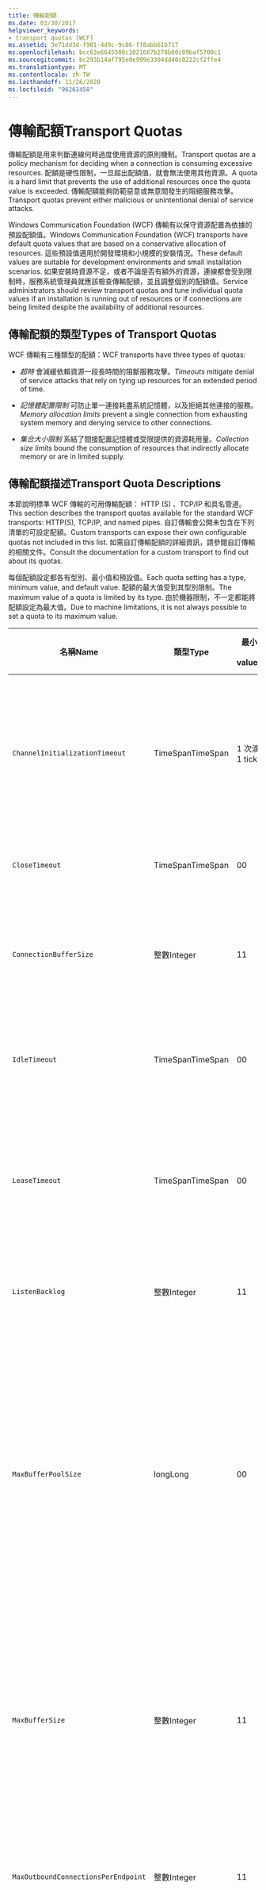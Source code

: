 ```yaml
---
title: 傳輸配額
ms.date: 03/30/2017
helpviewer_keywords:
- transport quotas [WCF]
ms.assetid: 3e71dd3d-f981-4d9c-9c06-ff8abb61b717
ms.openlocfilehash: bcc63e6645580c1021667b278b80c09baf5700c1
ms.sourcegitcommit: bc293b14af795e0e999e3304dd40c0222cf2ffe4
ms.translationtype: MT
ms.contentlocale: zh-TW
ms.lasthandoff: 11/26/2020
ms.locfileid: "96261458"
---
```

# <a name="transport-quotas"></a><span data-ttu-id="a62eb-102">傳輸配額</span><span class="sxs-lookup"><span data-stu-id="a62eb-102">Transport Quotas</span></span>

<span data-ttu-id="a62eb-103">傳輸配額是用來判斷連線何時過度使用資源的原則機制。</span><span class="sxs-lookup"><span data-stu-id="a62eb-103">Transport quotas are a policy mechanism for deciding when a connection is consuming excessive resources.</span></span> <span data-ttu-id="a62eb-104">配額是硬性限制，一旦超出配額值，就會無法使用其他資源。</span><span class="sxs-lookup"><span data-stu-id="a62eb-104">A quota is a hard limit that prevents the use of additional resources once the quota value is exceeded.</span></span> <span data-ttu-id="a62eb-105">傳輸配額能夠防範惡意或無意間發生的阻絕服務攻擊。</span><span class="sxs-lookup"><span data-stu-id="a62eb-105">Transport quotas prevent either malicious or unintentional denial of service attacks.</span></span>  
  
 <span data-ttu-id="a62eb-106">Windows Communication Foundation (WCF) 傳輸有以保守資源配置為依據的預設配額值。</span><span class="sxs-lookup"><span data-stu-id="a62eb-106">Windows Communication Foundation (WCF) transports have default quota values that are based on a conservative allocation of resources.</span></span> <span data-ttu-id="a62eb-107">這些預設值適用於開發環境和小規模的安裝情況。</span><span class="sxs-lookup"><span data-stu-id="a62eb-107">These default values are suitable for development environments and small installation scenarios.</span></span> <span data-ttu-id="a62eb-108">如果安裝時資源不足，或者不論是否有額外的資源，連線都會受到限制時，服務系統管理員就應該檢查傳輸配額，並且調整個別的配額值。</span><span class="sxs-lookup"><span data-stu-id="a62eb-108">Service administrators should review transport quotas and tune individual quota values if an installation is running out of resources or if connections are being limited despite the availability of additional resources.</span></span>  
  
## <a name="types-of-transport-quotas"></a><span data-ttu-id="a62eb-109">傳輸配額的類型</span><span class="sxs-lookup"><span data-stu-id="a62eb-109">Types of Transport Quotas</span></span>  

 <span data-ttu-id="a62eb-110">WCF 傳輸有三種類型的配額：</span><span class="sxs-lookup"><span data-stu-id="a62eb-110">WCF transports have three types of quotas:</span></span>  
  
- <span data-ttu-id="a62eb-111">*超時* 會減緩依賴資源一段長時間的阻斷服務攻擊。</span><span class="sxs-lookup"><span data-stu-id="a62eb-111">*Timeouts* mitigate denial of service attacks that rely on tying up resources for an extended period of time.</span></span>  
  
- <span data-ttu-id="a62eb-112">*記憶體配置限制* 可防止單一連接耗盡系統記憶體，以及拒絕其他連接的服務。</span><span class="sxs-lookup"><span data-stu-id="a62eb-112">*Memory allocation limits* prevent a single connection from exhausting system memory and denying service to other connections.</span></span>  
  
- <span data-ttu-id="a62eb-113">*集合大小限制* 系結了間接配置記憶體或受限提供的資源耗用量。</span><span class="sxs-lookup"><span data-stu-id="a62eb-113">*Collection size limits* bound the consumption of resources that indirectly allocate memory or are in limited supply.</span></span>  
  
## <a name="transport-quota-descriptions"></a><span data-ttu-id="a62eb-114">傳輸配額描述</span><span class="sxs-lookup"><span data-stu-id="a62eb-114">Transport Quota Descriptions</span></span>  

 <span data-ttu-id="a62eb-115">本節說明標準 WCF 傳輸的可用傳輸配額： HTTP (S) 、TCP/IP 和具名管道。</span><span class="sxs-lookup"><span data-stu-id="a62eb-115">This section describes the transport quotas available for the standard WCF transports: HTTP(S), TCP/IP, and named pipes.</span></span> <span data-ttu-id="a62eb-116">自訂傳輸會公開未包含在下列清單的可設定配額。</span><span class="sxs-lookup"><span data-stu-id="a62eb-116">Custom transports can expose their own configurable quotas not included in this list.</span></span> <span data-ttu-id="a62eb-117">如需自訂傳輸配額的詳細資訊，請參閱自訂傳輸的相關文件。</span><span class="sxs-lookup"><span data-stu-id="a62eb-117">Consult the documentation for a custom transport to find out about its quotas.</span></span>  
  
 <span data-ttu-id="a62eb-118">每個配額設定都各有型別、最小值和預設值。</span><span class="sxs-lookup"><span data-stu-id="a62eb-118">Each quota setting has a type, minimum value, and default value.</span></span> <span data-ttu-id="a62eb-119">配額的最大值受到其型別限制。</span><span class="sxs-lookup"><span data-stu-id="a62eb-119">The maximum value of a quota is limited by its type.</span></span> <span data-ttu-id="a62eb-120">由於機器限制，不一定都能將配額設定為最大值。</span><span class="sxs-lookup"><span data-stu-id="a62eb-120">Due to machine limitations, it is not always possible to set a quota to its maximum value.</span></span>  
  
|<span data-ttu-id="a62eb-121">名稱</span><span class="sxs-lookup"><span data-stu-id="a62eb-121">Name</span></span>|<span data-ttu-id="a62eb-122">類型</span><span class="sxs-lookup"><span data-stu-id="a62eb-122">Type</span></span>|<span data-ttu-id="a62eb-123">最小</span><span class="sxs-lookup"><span data-stu-id="a62eb-123">Min.</span></span><br /><br /> <span data-ttu-id="a62eb-124">value</span><span class="sxs-lookup"><span data-stu-id="a62eb-124">value</span></span>|<span data-ttu-id="a62eb-125">預設</span><span class="sxs-lookup"><span data-stu-id="a62eb-125">Default</span></span><br /><br /> <span data-ttu-id="a62eb-126">value</span><span class="sxs-lookup"><span data-stu-id="a62eb-126">value</span></span>|<span data-ttu-id="a62eb-127">描述</span><span class="sxs-lookup"><span data-stu-id="a62eb-127">Description</span></span>|  
|----------|----------|--------------------|-----------------------|-----------------|  
|`ChannelInitializationTimeout`|<span data-ttu-id="a62eb-128">TimeSpan</span><span class="sxs-lookup"><span data-stu-id="a62eb-128">TimeSpan</span></span>|<span data-ttu-id="a62eb-129">1 次滴答聲</span><span class="sxs-lookup"><span data-stu-id="a62eb-129">1 tick</span></span>|<span data-ttu-id="a62eb-130">5 秒</span><span class="sxs-lookup"><span data-stu-id="a62eb-130">5 sec</span></span>|<span data-ttu-id="a62eb-131">初始讀取期間，等待連線傳送前序編碼 (Preamble) 的最長時間。</span><span class="sxs-lookup"><span data-stu-id="a62eb-131">Maximum time to wait for a connection to send the preamble during the initial read.</span></span> <span data-ttu-id="a62eb-132">在發生驗證之前會接收到這項資料。</span><span class="sxs-lookup"><span data-stu-id="a62eb-132">This data is received before authentication occurs.</span></span> <span data-ttu-id="a62eb-133">這個設定通常比 `ReceiveTimeout` 配額值小很多。</span><span class="sxs-lookup"><span data-stu-id="a62eb-133">This setting is generally much smaller than the `ReceiveTimeout` quota value.</span></span>|  
|`CloseTimeout`|<span data-ttu-id="a62eb-134">TimeSpan</span><span class="sxs-lookup"><span data-stu-id="a62eb-134">TimeSpan</span></span>|<span data-ttu-id="a62eb-135">0</span><span class="sxs-lookup"><span data-stu-id="a62eb-135">0</span></span>|<span data-ttu-id="a62eb-136">1 分鐘</span><span class="sxs-lookup"><span data-stu-id="a62eb-136">1 min</span></span>|<span data-ttu-id="a62eb-137">在傳輸引發例外狀況之前，等待連線關閉的最長時間。</span><span class="sxs-lookup"><span data-stu-id="a62eb-137">Maximum time to wait for a connection to close before the transport raises an exception.</span></span>|  
|`ConnectionBufferSize`|<span data-ttu-id="a62eb-138">整數</span><span class="sxs-lookup"><span data-stu-id="a62eb-138">Integer</span></span>|<span data-ttu-id="a62eb-139">1</span><span class="sxs-lookup"><span data-stu-id="a62eb-139">1</span></span>|<span data-ttu-id="a62eb-140">8 KB</span><span class="sxs-lookup"><span data-stu-id="a62eb-140">8 KB</span></span>|<span data-ttu-id="a62eb-141">基礎傳輸的傳輸和接收緩衝區大小 (以位元組為單位)。</span><span class="sxs-lookup"><span data-stu-id="a62eb-141">Size, in bytes, of the transmit and receive buffers of the underlying transport.</span></span> <span data-ttu-id="a62eb-142">增加緩衝區大小，可以在傳送大型訊息時提高輸送量。</span><span class="sxs-lookup"><span data-stu-id="a62eb-142">Increasing the buffer size can improve throughput when sending large messages.</span></span>|  
|`IdleTimeout`|<span data-ttu-id="a62eb-143">TimeSpan</span><span class="sxs-lookup"><span data-stu-id="a62eb-143">TimeSpan</span></span>|<span data-ttu-id="a62eb-144">0</span><span class="sxs-lookup"><span data-stu-id="a62eb-144">0</span></span>|<span data-ttu-id="a62eb-145">2 分鐘</span><span class="sxs-lookup"><span data-stu-id="a62eb-145">2 min</span></span>|<span data-ttu-id="a62eb-146">共用連線關閉之前，可以保持在閒置狀態的最長時間。</span><span class="sxs-lookup"><span data-stu-id="a62eb-146">Maximum time a pooled connection can remain idle before being closed.</span></span><br /><br /> <span data-ttu-id="a62eb-147">這個設定只適用於共用連線。</span><span class="sxs-lookup"><span data-stu-id="a62eb-147">This setting only applies to pooled connections.</span></span>|  
|`LeaseTimeout`|<span data-ttu-id="a62eb-148">TimeSpan</span><span class="sxs-lookup"><span data-stu-id="a62eb-148">TimeSpan</span></span>|<span data-ttu-id="a62eb-149">0</span><span class="sxs-lookup"><span data-stu-id="a62eb-149">0</span></span>|<span data-ttu-id="a62eb-150">5 分鐘</span><span class="sxs-lookup"><span data-stu-id="a62eb-150">5 min</span></span>|<span data-ttu-id="a62eb-151">作用中共用連線的最長存留期。</span><span class="sxs-lookup"><span data-stu-id="a62eb-151">Maximum lifetime of an active pooled connection.</span></span> <span data-ttu-id="a62eb-152">當超過指定的時間後，一旦已服務目前要求，就會關閉連線。</span><span class="sxs-lookup"><span data-stu-id="a62eb-152">After the specified time elapses, the connection closes once the current request is serviced.</span></span><br /><br /> <span data-ttu-id="a62eb-153">這個設定只適用於共用連線。</span><span class="sxs-lookup"><span data-stu-id="a62eb-153">This setting only applies to pooled connections.</span></span>|  
|`ListenBacklog`|<span data-ttu-id="a62eb-154">整數</span><span class="sxs-lookup"><span data-stu-id="a62eb-154">Integer</span></span>|<span data-ttu-id="a62eb-155">1</span><span class="sxs-lookup"><span data-stu-id="a62eb-155">1</span></span>|<span data-ttu-id="a62eb-156">10</span><span class="sxs-lookup"><span data-stu-id="a62eb-156">10</span></span>|<span data-ttu-id="a62eb-157">在拒絕端點的其他連線之前，接聽項尚未服務之連線的最大數目。</span><span class="sxs-lookup"><span data-stu-id="a62eb-157">Maximum number of connections that the listener can have unserviced before additional connections to that endpoint are denied.</span></span>|  
|`MaxBufferPoolSize`|<span data-ttu-id="a62eb-158">long</span><span class="sxs-lookup"><span data-stu-id="a62eb-158">Long</span></span>|<span data-ttu-id="a62eb-159">0</span><span class="sxs-lookup"><span data-stu-id="a62eb-159">0</span></span>|<span data-ttu-id="a62eb-160">512 KB</span><span class="sxs-lookup"><span data-stu-id="a62eb-160">512 KB</span></span>|<span data-ttu-id="a62eb-161">傳輸專用於共用可重複使用之訊息緩衝區的最大記憶體 (以位元組為單位)。</span><span class="sxs-lookup"><span data-stu-id="a62eb-161">Maximum memory, in bytes, that the transport devotes to pooling reusable message buffers.</span></span> <span data-ttu-id="a62eb-162">當集區無法提供訊息緩衝區時，就會配置新緩衝區，暫時使用。</span><span class="sxs-lookup"><span data-stu-id="a62eb-162">When the pool cannot supply a message buffer, a new buffer is allocated for temporary use.</span></span><br /><br /> <span data-ttu-id="a62eb-163">建立許多通道處理站或接聽項的安裝，可以為緩衝集區配置大量記憶體。</span><span class="sxs-lookup"><span data-stu-id="a62eb-163">Installations that create many channel factories or listeners can allocate large amounts of memory for buffer pools.</span></span> <span data-ttu-id="a62eb-164">減少這個緩衝區大小，在這個情況下會大幅降低記憶體使用量。</span><span class="sxs-lookup"><span data-stu-id="a62eb-164">Reducing this buffer size can greatly reduce memory usage in this scenario.</span></span>|  
|`MaxBufferSize`|<span data-ttu-id="a62eb-165">整數</span><span class="sxs-lookup"><span data-stu-id="a62eb-165">Integer</span></span>|<span data-ttu-id="a62eb-166">1</span><span class="sxs-lookup"><span data-stu-id="a62eb-166">1</span></span>|<span data-ttu-id="a62eb-167">64 KB</span><span class="sxs-lookup"><span data-stu-id="a62eb-167">64 KB</span></span>|<span data-ttu-id="a62eb-168">用於串流資料的最大緩衝區大小 (以位元組為單位)。</span><span class="sxs-lookup"><span data-stu-id="a62eb-168">Maximum size, in bytes, of a buffer used for streaming data.</span></span> <span data-ttu-id="a62eb-169">如果未設定這個傳輸配額，或者傳輸不是使用資料流，配額值就是 `MaxReceivedMessageSize` 配額值和 <xref:System.Int32.MaxValue> 兩者的較小值。</span><span class="sxs-lookup"><span data-stu-id="a62eb-169">If this transport quota is not set, or the transport is not using streaming, then the quota value is the same as the smaller of the `MaxReceivedMessageSize` quota value and <xref:System.Int32.MaxValue>.</span></span>|  
|`MaxOutboundConnectionsPerEndpoint`|<span data-ttu-id="a62eb-170">整數</span><span class="sxs-lookup"><span data-stu-id="a62eb-170">Integer</span></span>|<span data-ttu-id="a62eb-171">1</span><span class="sxs-lookup"><span data-stu-id="a62eb-171">1</span></span>|<span data-ttu-id="a62eb-172">10</span><span class="sxs-lookup"><span data-stu-id="a62eb-172">10</span></span>|<span data-ttu-id="a62eb-173">可與特定端點相關聯之傳出連線的最大數目。</span><span class="sxs-lookup"><span data-stu-id="a62eb-173">Maximum number of outgoing connections that can be associated with a particular endpoint.</span></span><br /><br /> <span data-ttu-id="a62eb-174">這個設定只適用於共用連線。</span><span class="sxs-lookup"><span data-stu-id="a62eb-174">This setting only applies to pooled connections.</span></span>|  
|`MaxOutputDelay`|<span data-ttu-id="a62eb-175">TimeSpan</span><span class="sxs-lookup"><span data-stu-id="a62eb-175">TimeSpan</span></span>|<span data-ttu-id="a62eb-176">0</span><span class="sxs-lookup"><span data-stu-id="a62eb-176">0</span></span>|<span data-ttu-id="a62eb-177">200 毫秒</span><span class="sxs-lookup"><span data-stu-id="a62eb-177">200 ms</span></span>|<span data-ttu-id="a62eb-178">等待傳送作業在單一作業中批次處理其他訊息的最長時間。</span><span class="sxs-lookup"><span data-stu-id="a62eb-178">Maximum time to wait after a send operation for batching additional messages in a single operation.</span></span> <span data-ttu-id="a62eb-179">如果基礎傳輸的緩衝區已滿，就會提早傳送訊息。</span><span class="sxs-lookup"><span data-stu-id="a62eb-179">Messages are sent earlier if the buffer of the underlying transport becomes full.</span></span> <span data-ttu-id="a62eb-180">傳送額外訊息並不會重設延遲期間。</span><span class="sxs-lookup"><span data-stu-id="a62eb-180">Sending additional messages does not reset the delay period.</span></span>|  
|`MaxPendingAccepts`|<span data-ttu-id="a62eb-181">整數</span><span class="sxs-lookup"><span data-stu-id="a62eb-181">Integer</span></span>|<span data-ttu-id="a62eb-182">1</span><span class="sxs-lookup"><span data-stu-id="a62eb-182">1</span></span>|<span data-ttu-id="a62eb-183">1</span><span class="sxs-lookup"><span data-stu-id="a62eb-183">1</span></span>|<span data-ttu-id="a62eb-184">接聽項上等待通道接受的最大數目。</span><span class="sxs-lookup"><span data-stu-id="a62eb-184">Maximum number of accepts for channels that the listener can have waiting.</span></span><br /><br /> <span data-ttu-id="a62eb-185">在完成接受和啟動新接受之間有段時間間隔。</span><span class="sxs-lookup"><span data-stu-id="a62eb-185">There is an interval of time between the accept completing and a new accept starting.</span></span> <span data-ttu-id="a62eb-186">增加這個集合大小，可以防止這個間隔期間內進行連線的用戶端遭到捨棄。</span><span class="sxs-lookup"><span data-stu-id="a62eb-186">Increasing this collection size can prevent clients that connect during this interval from being dropped.</span></span>|  
|`MaxPendingConnections`|<span data-ttu-id="a62eb-187">整數</span><span class="sxs-lookup"><span data-stu-id="a62eb-187">Integer</span></span>|<span data-ttu-id="a62eb-188">1</span><span class="sxs-lookup"><span data-stu-id="a62eb-188">1</span></span>|<span data-ttu-id="a62eb-189">10</span><span class="sxs-lookup"><span data-stu-id="a62eb-189">10</span></span>|<span data-ttu-id="a62eb-190">接聽項上等待應用程式接受連線的最大數目。</span><span class="sxs-lookup"><span data-stu-id="a62eb-190">Maximum number of connections that the listener can have waiting to be accepted by the application.</span></span> <span data-ttu-id="a62eb-191">當超過這個配額值時，新的傳入連線會被捨棄，而不是等待被接受。</span><span class="sxs-lookup"><span data-stu-id="a62eb-191">When this quota value is exceeded, new incoming connections are dropped rather than waiting to be accepted.</span></span><br /><br /> <span data-ttu-id="a62eb-192">如訊息安全性等連線功能，可能會導致用戶端開啟一個以上的連線。</span><span class="sxs-lookup"><span data-stu-id="a62eb-192">Connection features such as message security can cause a client to open more than one connection.</span></span> <span data-ttu-id="a62eb-193">在設定這個配額值時，服務系統管理員應該考量到其他連線。</span><span class="sxs-lookup"><span data-stu-id="a62eb-193">Service administrators should account for these additional connections when setting this quota value.</span></span>|  
|`MaxReceivedMessageSize`|<span data-ttu-id="a62eb-194">long</span><span class="sxs-lookup"><span data-stu-id="a62eb-194">Long</span></span>|<span data-ttu-id="a62eb-195">1</span><span class="sxs-lookup"><span data-stu-id="a62eb-195">1</span></span>|<span data-ttu-id="a62eb-196">64 KB</span><span class="sxs-lookup"><span data-stu-id="a62eb-196">64 KB</span></span>|<span data-ttu-id="a62eb-197">在傳輸引發例外狀況之前，已接收的訊息 (包括標頭) 大小上限 (以位元組為單位)。</span><span class="sxs-lookup"><span data-stu-id="a62eb-197">Maximum size, in bytes, of a received message, including headers, before the transport raises an exception.</span></span>|  
|`OpenTimeout`|<span data-ttu-id="a62eb-198">TimeSpan</span><span class="sxs-lookup"><span data-stu-id="a62eb-198">TimeSpan</span></span>|<span data-ttu-id="a62eb-199">0</span><span class="sxs-lookup"><span data-stu-id="a62eb-199">0</span></span>|<span data-ttu-id="a62eb-200">1 分鐘</span><span class="sxs-lookup"><span data-stu-id="a62eb-200">1 min</span></span>|<span data-ttu-id="a62eb-201">在傳輸引發例外狀況之前，等待建立連線的最長時間。</span><span class="sxs-lookup"><span data-stu-id="a62eb-201">Maximum time to wait for a connection to be established before the transport raises an exception.</span></span>|  
|`ReceiveTimeout`|<span data-ttu-id="a62eb-202">TimeSpan</span><span class="sxs-lookup"><span data-stu-id="a62eb-202">TimeSpan</span></span>|<span data-ttu-id="a62eb-203">0</span><span class="sxs-lookup"><span data-stu-id="a62eb-203">0</span></span>|<span data-ttu-id="a62eb-204">10 分鐘</span><span class="sxs-lookup"><span data-stu-id="a62eb-204">10 min</span></span>|<span data-ttu-id="a62eb-205">在傳輸引發例外狀況之前，等待讀取作業完成的最長時間。</span><span class="sxs-lookup"><span data-stu-id="a62eb-205">Maximum time to wait for a read operation to complete before the transport raises an exception.</span></span>|  
|`SendTimeout`|<span data-ttu-id="a62eb-206">Timespan</span><span class="sxs-lookup"><span data-stu-id="a62eb-206">Timespan</span></span>|<span data-ttu-id="a62eb-207">0</span><span class="sxs-lookup"><span data-stu-id="a62eb-207">0</span></span>|<span data-ttu-id="a62eb-208">1 分鐘</span><span class="sxs-lookup"><span data-stu-id="a62eb-208">1 min</span></span>|<span data-ttu-id="a62eb-209">在傳輸引發例外狀況之前，等待寫入作業完成的最長時間。</span><span class="sxs-lookup"><span data-stu-id="a62eb-209">Maximum time to wait for a write operation to complete before the transport raises an exception.</span></span>|  
  
 <span data-ttu-id="a62eb-210">透過繫結或組態進行設定時，傳輸配額 `MaxPendingConnections` 和 `MaxOutboundConnectionsPerEndpoint` 會結合為一個名為 `MaxConnections` 的傳輸配額。</span><span class="sxs-lookup"><span data-stu-id="a62eb-210">The transport quotas `MaxPendingConnections` and `MaxOutboundConnectionsPerEndpoint` are combined into a single transport quota called `MaxConnections` when set through the binding or configuration.</span></span> <span data-ttu-id="a62eb-211">只有繫結項目才能允許個別設定這些配額值。</span><span class="sxs-lookup"><span data-stu-id="a62eb-211">Only the binding element allows setting these quota values individually.</span></span> <span data-ttu-id="a62eb-212">`MaxConnections` 傳輸配額具有相同的最小值和預設值。</span><span class="sxs-lookup"><span data-stu-id="a62eb-212">The `MaxConnections` transport quota has the same minimum and default values.</span></span>  
  
## <a name="setting-transport-quotas"></a><span data-ttu-id="a62eb-213">設定傳輸配額</span><span class="sxs-lookup"><span data-stu-id="a62eb-213">Setting Transport Quotas</span></span>  

 <span data-ttu-id="a62eb-214">傳輸配額可以透過傳輸繫結項目、傳輸繫結、應用程式組態或主機原則來設定。</span><span class="sxs-lookup"><span data-stu-id="a62eb-214">Transport quotas are set through the transport binding element, the transport binding, application configuration, or host policy.</span></span> <span data-ttu-id="a62eb-215">本文件未涵蓋透過主應用程式原則來設定傳輸的內容。</span><span class="sxs-lookup"><span data-stu-id="a62eb-215">This document does not cover setting transports through host policy.</span></span> <span data-ttu-id="a62eb-216">如需探索主機原則配額設定的詳細資訊，請參閱基礎傳輸的相關文件。</span><span class="sxs-lookup"><span data-stu-id="a62eb-216">Consult the documentation for the underlying transport to discover the settings for host policy quotas.</span></span> <span data-ttu-id="a62eb-217">設定 [HTTP 和 HTTPS](configuring-http-and-https.md) 主題說明 Http.sys 驅動程式的配額設定。</span><span class="sxs-lookup"><span data-stu-id="a62eb-217">The [Configuring HTTP and HTTPS](configuring-http-and-https.md) topic describes quota settings for the Http.sys driver.</span></span> <span data-ttu-id="a62eb-218">如需在 HTTP、TCP/IP 和具名管道連線上設定 Windows 限制的詳細資訊，請搜尋 Microsoft 知識庫。</span><span class="sxs-lookup"><span data-stu-id="a62eb-218">Search the Microsoft Knowledge Base for more information about configuring Windows limits on HTTP, TCP/IP, and named pipe connections.</span></span>  
  
 <span data-ttu-id="a62eb-219">其他類型的配額會間接套用至傳輸。</span><span class="sxs-lookup"><span data-stu-id="a62eb-219">Other types of quotas apply indirectly to transports.</span></span> <span data-ttu-id="a62eb-220">傳輸用來將訊息轉換為位元組的訊息編碼器，可以有自己的配額設定。</span><span class="sxs-lookup"><span data-stu-id="a62eb-220">The message encoder that the transport uses to transform a message into bytes can have its own quota settings.</span></span> <span data-ttu-id="a62eb-221">不過，這些配額與所要使用的傳輸類型無關。</span><span class="sxs-lookup"><span data-stu-id="a62eb-221">However, these quotas are independent of the type of transport being used.</span></span>  
  
### <a name="controlling-transport-quotas-from-the-binding-element"></a><span data-ttu-id="a62eb-222">從繫結項目控制傳輸配額</span><span class="sxs-lookup"><span data-stu-id="a62eb-222">Controlling Transport Quotas from the Binding Element</span></span>  

 <span data-ttu-id="a62eb-223">透過繫結項目來設定傳輸配額，可提供控制傳輸行為的最大彈性。</span><span class="sxs-lookup"><span data-stu-id="a62eb-223">Setting transport quotas through the binding element offers the greatest flexibility in controlling the transport's behavior.</span></span> <span data-ttu-id="a62eb-224">在建置通道時，會從繫結取得 Close、Open、Receive 和 Send 作業的預設逾時。</span><span class="sxs-lookup"><span data-stu-id="a62eb-224">The default timeouts for Close, Open, Receive, and Send operations are taken from the binding when a channel is built.</span></span>  
  
|<span data-ttu-id="a62eb-225">Name</span><span class="sxs-lookup"><span data-stu-id="a62eb-225">Name</span></span>|<span data-ttu-id="a62eb-226">HTTP</span><span class="sxs-lookup"><span data-stu-id="a62eb-226">HTTP</span></span>|<span data-ttu-id="a62eb-227">TCP/IP</span><span class="sxs-lookup"><span data-stu-id="a62eb-227">TCP/IP</span></span>|<span data-ttu-id="a62eb-228">具名管道</span><span class="sxs-lookup"><span data-stu-id="a62eb-228">Named pipe</span></span>|  
|----------|----------|-------------|----------------|  
|`ChannelInitializationTimeout`||<span data-ttu-id="a62eb-229">X</span><span class="sxs-lookup"><span data-stu-id="a62eb-229">X</span></span>|<span data-ttu-id="a62eb-230">X</span><span class="sxs-lookup"><span data-stu-id="a62eb-230">X</span></span>|  
|`CloseTimeout`||||  
|`ConnectionBufferSize`||<span data-ttu-id="a62eb-231">X</span><span class="sxs-lookup"><span data-stu-id="a62eb-231">X</span></span>|<span data-ttu-id="a62eb-232">X</span><span class="sxs-lookup"><span data-stu-id="a62eb-232">X</span></span>|  
|`IdleTimeout`||<span data-ttu-id="a62eb-233">X</span><span class="sxs-lookup"><span data-stu-id="a62eb-233">X</span></span>|<span data-ttu-id="a62eb-234">X</span><span class="sxs-lookup"><span data-stu-id="a62eb-234">X</span></span>|  
|`LeaseTimeout`||<span data-ttu-id="a62eb-235">X</span><span class="sxs-lookup"><span data-stu-id="a62eb-235">X</span></span>||  
|`ListenBacklog`||<span data-ttu-id="a62eb-236">X</span><span class="sxs-lookup"><span data-stu-id="a62eb-236">X</span></span>||  
|`MaxBufferPoolSize`|<span data-ttu-id="a62eb-237">X</span><span class="sxs-lookup"><span data-stu-id="a62eb-237">X</span></span>|<span data-ttu-id="a62eb-238">X</span><span class="sxs-lookup"><span data-stu-id="a62eb-238">X</span></span>|<span data-ttu-id="a62eb-239">X</span><span class="sxs-lookup"><span data-stu-id="a62eb-239">X</span></span>|  
|`MaxBufferSize`|<span data-ttu-id="a62eb-240">X</span><span class="sxs-lookup"><span data-stu-id="a62eb-240">X</span></span>|<span data-ttu-id="a62eb-241">X</span><span class="sxs-lookup"><span data-stu-id="a62eb-241">X</span></span>|<span data-ttu-id="a62eb-242">X</span><span class="sxs-lookup"><span data-stu-id="a62eb-242">X</span></span>|  
|`MaxOutboundConnectionsPerEndpoint`||<span data-ttu-id="a62eb-243">X</span><span class="sxs-lookup"><span data-stu-id="a62eb-243">X</span></span>|<span data-ttu-id="a62eb-244">X</span><span class="sxs-lookup"><span data-stu-id="a62eb-244">X</span></span>|  
|`MaxOutputDelay`||<span data-ttu-id="a62eb-245">X</span><span class="sxs-lookup"><span data-stu-id="a62eb-245">X</span></span>|<span data-ttu-id="a62eb-246">X</span><span class="sxs-lookup"><span data-stu-id="a62eb-246">X</span></span>|  
|`MaxPendingAccepts`||<span data-ttu-id="a62eb-247">X</span><span class="sxs-lookup"><span data-stu-id="a62eb-247">X</span></span>|<span data-ttu-id="a62eb-248">X</span><span class="sxs-lookup"><span data-stu-id="a62eb-248">X</span></span>|  
|`MaxPendingConnections`||<span data-ttu-id="a62eb-249">X</span><span class="sxs-lookup"><span data-stu-id="a62eb-249">X</span></span>|<span data-ttu-id="a62eb-250">X</span><span class="sxs-lookup"><span data-stu-id="a62eb-250">X</span></span>|  
|`MaxReceivedMessageSize`|<span data-ttu-id="a62eb-251">X</span><span class="sxs-lookup"><span data-stu-id="a62eb-251">X</span></span>|<span data-ttu-id="a62eb-252">X</span><span class="sxs-lookup"><span data-stu-id="a62eb-252">X</span></span>|<span data-ttu-id="a62eb-253">X</span><span class="sxs-lookup"><span data-stu-id="a62eb-253">X</span></span>|  
|`OpenTimeout`||||  
|`ReceiveTimeout`||||  
|`SendTimeout`||||  
  
### <a name="controlling-transport-quotas-from-the-binding"></a><span data-ttu-id="a62eb-254">從繫結控制傳輸配額</span><span class="sxs-lookup"><span data-stu-id="a62eb-254">Controlling Transport Quotas from the Binding</span></span>  

 <span data-ttu-id="a62eb-255">透過繫結來設定傳輸配額，會提供一組可從中選擇的簡化配額，同時仍會提供存取最常用的配額值。</span><span class="sxs-lookup"><span data-stu-id="a62eb-255">Setting transport quotas through the binding offers a simplified set of quotas to choose from while still giving access to the most common quota values.</span></span>  
  
|<span data-ttu-id="a62eb-256">Name</span><span class="sxs-lookup"><span data-stu-id="a62eb-256">Name</span></span>|<span data-ttu-id="a62eb-257">HTTP</span><span class="sxs-lookup"><span data-stu-id="a62eb-257">HTTP</span></span>|<span data-ttu-id="a62eb-258">TCP/IP</span><span class="sxs-lookup"><span data-stu-id="a62eb-258">TCP/IP</span></span>|<span data-ttu-id="a62eb-259">具名管道</span><span class="sxs-lookup"><span data-stu-id="a62eb-259">Named pipe</span></span>|  
|----------|----------|-------------|----------------|  
|`ChannelInitializationTimeout`||||  
|`CloseTimeout`|<span data-ttu-id="a62eb-260">X</span><span class="sxs-lookup"><span data-stu-id="a62eb-260">X</span></span>|<span data-ttu-id="a62eb-261">X</span><span class="sxs-lookup"><span data-stu-id="a62eb-261">X</span></span>|<span data-ttu-id="a62eb-262">X</span><span class="sxs-lookup"><span data-stu-id="a62eb-262">X</span></span>|  
|`ConnectionBufferSize`||||  
|`IdleTimeout`||||  
|`LeaseTimeout`||||  
|`ListenBacklog`||<span data-ttu-id="a62eb-263">X</span><span class="sxs-lookup"><span data-stu-id="a62eb-263">X</span></span>||  
|`MaxBufferPoolSize`|<span data-ttu-id="a62eb-264">X</span><span class="sxs-lookup"><span data-stu-id="a62eb-264">X</span></span>|<span data-ttu-id="a62eb-265">X</span><span class="sxs-lookup"><span data-stu-id="a62eb-265">X</span></span>|<span data-ttu-id="a62eb-266">X</span><span class="sxs-lookup"><span data-stu-id="a62eb-266">X</span></span>|  
|`MaxBufferSize`|<span data-ttu-id="a62eb-267">1</span><span class="sxs-lookup"><span data-stu-id="a62eb-267">1</span></span>|<span data-ttu-id="a62eb-268">X</span><span class="sxs-lookup"><span data-stu-id="a62eb-268">X</span></span>|<span data-ttu-id="a62eb-269">X</span><span class="sxs-lookup"><span data-stu-id="a62eb-269">X</span></span>|  
|`MaxOutboundConnectionsPerEndpoint`||<span data-ttu-id="a62eb-270">2</span><span class="sxs-lookup"><span data-stu-id="a62eb-270">2</span></span>|<span data-ttu-id="a62eb-271">2</span><span class="sxs-lookup"><span data-stu-id="a62eb-271">2</span></span>|  
|`MaxOutputDelay`||||  
|`MaxPendingAccepts`||||  
|`MaxPendingConnections`||<span data-ttu-id="a62eb-272">2</span><span class="sxs-lookup"><span data-stu-id="a62eb-272">2</span></span>|<span data-ttu-id="a62eb-273">2</span><span class="sxs-lookup"><span data-stu-id="a62eb-273">2</span></span>|  
|`MaxReceivedMessageSize`|<span data-ttu-id="a62eb-274">X</span><span class="sxs-lookup"><span data-stu-id="a62eb-274">X</span></span>|<span data-ttu-id="a62eb-275">X</span><span class="sxs-lookup"><span data-stu-id="a62eb-275">X</span></span>|<span data-ttu-id="a62eb-276">X</span><span class="sxs-lookup"><span data-stu-id="a62eb-276">X</span></span>|  
|`OpenTimeout`|<span data-ttu-id="a62eb-277">X</span><span class="sxs-lookup"><span data-stu-id="a62eb-277">X</span></span>|<span data-ttu-id="a62eb-278">X</span><span class="sxs-lookup"><span data-stu-id="a62eb-278">X</span></span>|<span data-ttu-id="a62eb-279">X</span><span class="sxs-lookup"><span data-stu-id="a62eb-279">X</span></span>|  
|`ReceiveTimeout`|<span data-ttu-id="a62eb-280">X</span><span class="sxs-lookup"><span data-stu-id="a62eb-280">X</span></span>|<span data-ttu-id="a62eb-281">X</span><span class="sxs-lookup"><span data-stu-id="a62eb-281">X</span></span>|<span data-ttu-id="a62eb-282">X</span><span class="sxs-lookup"><span data-stu-id="a62eb-282">X</span></span>|  
|`SendTimeout`|<span data-ttu-id="a62eb-283">X</span><span class="sxs-lookup"><span data-stu-id="a62eb-283">X</span></span>|<span data-ttu-id="a62eb-284">X</span><span class="sxs-lookup"><span data-stu-id="a62eb-284">X</span></span>|<span data-ttu-id="a62eb-285">X</span><span class="sxs-lookup"><span data-stu-id="a62eb-285">X</span></span>|  
  
1. <span data-ttu-id="a62eb-286">`MaxBufferSize` 傳輸配額只適用於 `BasicHttp` 繫結。</span><span class="sxs-lookup"><span data-stu-id="a62eb-286">The `MaxBufferSize` transport quota is only available on the `BasicHttp` binding.</span></span> <span data-ttu-id="a62eb-287">`WSHttp` 繫結適用於不支援資料流傳輸模式的情況中。</span><span class="sxs-lookup"><span data-stu-id="a62eb-287">The `WSHttp` bindings are for scenarios that do not support streamed transport modes.</span></span>  
  
2. <span data-ttu-id="a62eb-288">傳輸配額 `MaxPendingConnections` 和 `MaxOutboundConnectionsPerEndpoint` 會結合為一個名為 `MaxConnections` 的傳輸配額。</span><span class="sxs-lookup"><span data-stu-id="a62eb-288">The transport quotas `MaxPendingConnections` and `MaxOutboundConnectionsPerEndpoint` are combined into a single transport quota called `MaxConnections`.</span></span>  
  
### <a name="controlling-transport-quotas-from-configuration"></a><span data-ttu-id="a62eb-289">從組態控制傳輸配額</span><span class="sxs-lookup"><span data-stu-id="a62eb-289">Controlling Transport Quotas from Configuration</span></span>  

 <span data-ttu-id="a62eb-290">應用程式組態可以像直接存取繫結上的屬性一樣，設定相同的傳輸配額。</span><span class="sxs-lookup"><span data-stu-id="a62eb-290">Application configuration can set the same transport quotas as directly accessing properties on a binding.</span></span> <span data-ttu-id="a62eb-291">在組態檔中，傳輸配額的名稱一律以小寫字母為開頭。</span><span class="sxs-lookup"><span data-stu-id="a62eb-291">In configuration files, the name of a transport quota always starts with a lowercase letter.</span></span> <span data-ttu-id="a62eb-292">例如，繫結上的 `CloseTimeout` 屬性會對應至組態中的 `closeTimeout` 設定，而繫結上的 `MaxConnections` 屬性則會對應至組態中的 `maxConnections` 設定。</span><span class="sxs-lookup"><span data-stu-id="a62eb-292">For example, the `CloseTimeout` property on a binding corresponds to the `closeTimeout` setting in configuration and the `MaxConnections` property on a binding corresponds to the `maxConnections` setting in configuration.</span></span>  
  
## <a name="see-also"></a><span data-ttu-id="a62eb-293">另請參閱</span><span class="sxs-lookup"><span data-stu-id="a62eb-293">See also</span></span>

- <xref:System.ServiceModel.Channels.HttpsTransportBindingElement>
- <xref:System.ServiceModel.Channels.HttpTransportBindingElement>
- <xref:System.ServiceModel.Channels.TcpTransportBindingElement>
- <xref:System.ServiceModel.Channels.NamedPipeTransportBindingElement>
- <xref:System.ServiceModel.Channels.ConnectionOrientedTransportBindingElement>
- <xref:System.ServiceModel.Channels.TransportBindingElement>
